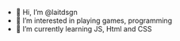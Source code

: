 - 👋 Hi, I’m @laitdsgn
- 👀 I’m interested in playing games, programming
- 🌱 I’m currently learning JS, Html and CSS
